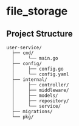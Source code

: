 # file_storage

## Project Structure

```
user-service/
  ├── cmd/
  │     └── main.go
  ├── config/
  │     ├── config.go
  │     └── config.yaml
  ├── internal/
  │     ├── controller/
  │     ├── middleware/
  │     ├── models/
  │     ├── repository/
  │     └── service/
  ├── migrations/
  └── pkg/
```

